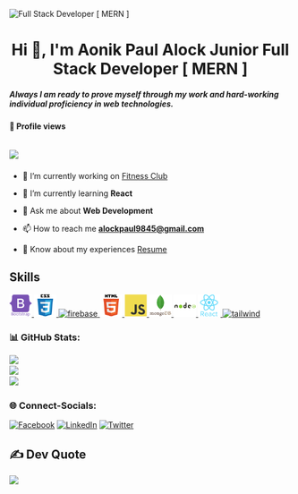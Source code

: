 ![Full Stack Developer [ MERN ]](https://i.ibb.co/BLWYx1q/1654670711740.jpg)
<h1 align="center">Hi 👋, I'm Aonik Paul Alock <span>Junior Full Stack Developer [ MERN ]</span></h1>

##### Always I am ready to prove myself through my work and hard-working individual proficiency in web technologies.


#### 👀 Profile views
[![](https://visitcount.itsvg.in/api?id=aonikpaulalock&icon=1&color=0)](https://visitcount.itsvg.in)
--
- 🔭 I’m currently working on [Fitness Club](https://sunny-nasturtium-f11e5e.netlify.app/)

- 🌱 I’m currently learning **React**

- 💬 Ask me about **Web Development**

- 📫 How to reach me **alockpaul9845@gmail.com**

- 📄 Know about my experiences [Resume](https://drive.google.com/file/d/16qRrKkzRqsY5wQkbBDm6v2NRqhpiZxHw/view?usp=sharing)

<p align="left">
</p>

<h2 align="left">Skills</h3>
<p align="left"> <a href="https://getbootstrap.com" target="_blank" rel="noreferrer"> <img src="https://raw.githubusercontent.com/devicons/devicon/master/icons/bootstrap/bootstrap-plain-wordmark.svg" alt="bootstrap" width="40" height="40"/> </a> <a href="https://www.w3schools.com/css/" target="_blank" rel="noreferrer"> <img src="https://raw.githubusercontent.com/devicons/devicon/master/icons/css3/css3-original-wordmark.svg" alt="css3" width="40" height="40"/> </a> <a href="https://firebase.google.com/" target="_blank" rel="noreferrer"> <img src="https://www.vectorlogo.zone/logos/firebase/firebase-icon.svg" alt="firebase" width="40" height="40"/> </a> <a href="https://www.w3.org/html/" target="_blank" rel="noreferrer"> <img src="https://raw.githubusercontent.com/devicons/devicon/master/icons/html5/html5-original-wordmark.svg" alt="html5" width="40" height="40"/> </a> <a href="https://developer.mozilla.org/en-US/docs/Web/JavaScript" target="_blank" rel="noreferrer"> <img src="https://raw.githubusercontent.com/devicons/devicon/master/icons/javascript/javascript-original.svg" alt="javascript" width="40" height="40"/> </a> <a href="https://www.mongodb.com/" target="_blank" rel="noreferrer"> <img src="https://raw.githubusercontent.com/devicons/devicon/master/icons/mongodb/mongodb-original-wordmark.svg" alt="mongodb" width="40" height="40"/> </a> <a href="https://nodejs.org" target="_blank" rel="noreferrer"> <img src="https://raw.githubusercontent.com/devicons/devicon/master/icons/nodejs/nodejs-original-wordmark.svg" alt="nodejs" width="40" height="40"/> </a> <a href="https://reactjs.org/" target="_blank" rel="noreferrer"> <img src="https://raw.githubusercontent.com/devicons/devicon/master/icons/react/react-original-wordmark.svg" alt="react" width="40" height="40"/> </a> <a href="https://tailwindcss.com/" target="_blank" rel="noreferrer"> <img src="https://www.vectorlogo.zone/logos/tailwindcss/tailwindcss-icon.svg" alt="tailwind" width="40" height="40"/> </a> </p>

### 📊 GitHub Stats:
![](https://github-readme-stats.vercel.app/api?username=aonikpaulalock&theme=react&hide_border=false&include_all_commits=true&count_private=true)<br/>
![](https://github-readme-streak-stats.herokuapp.com/?user=aonikpaulalock&theme=react&hide_border=false)<br/>
![](https://github-readme-stats.vercel.app/api/top-langs/?username=aonikpaulalock&theme=react&hide_border=false&include_all_commits=true&count_private=true&layout=compact)

### 🌐 Connect-Socials:
[![Facebook](https://img.shields.io/badge/Facebook-%231877F2.svg?logo=Facebook&logoColor=white)](https://facebook.com/https://www.facebook.com/aonikpaul.sourob/) [![LinkedIn](https://img.shields.io/badge/LinkedIn-%230077B5.svg?logo=linkedin&logoColor=white)](https://linkedin.com/in/https://www.linkedin.com/in/aonik-paul-alock-353b78229/) [![Twitter](https://img.shields.io/badge/Twitter-%231DA1F2.svg?logo=Twitter&logoColor=white)](https://twitter.com/https://twitter.com/PaulAonik) 

## ✍️ Dev Quote
![](https://quotes-github-readme.vercel.app/api?type=horizontal&theme=radical)








